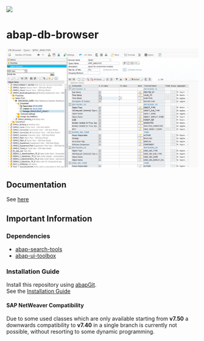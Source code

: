 ![](https://img.shields.io/badge/ABAP-v7.50+-orange)
# abap-db-browser

![DB Browser - Selection Screen](img/selection-screen.png)

## Documentation

See [here](https://devepos.com/projects/sap-gui/db-browser/)

## Important Information

### Dependencies

- [abap-search-tools](https://github.com/stockbal/abap-search-tools)
- [abap-ui-toolbox](https://github.com/stockbal/abap-ui-toolbox)

### Installation Guide
Install this repository using [abapGit](https://github.com/abapGit/abapGit#).  
See the [Installation Guide](https://devepos.com/projects/abap-db-browser/installation.html)

#### SAP NetWeaver Compatibility
Due to some used classes which are only available starting from **v7.50** a downwards compatibility to **v7.40** in a single 
branch is currently not possible, without resorting to some dynamic programming.
